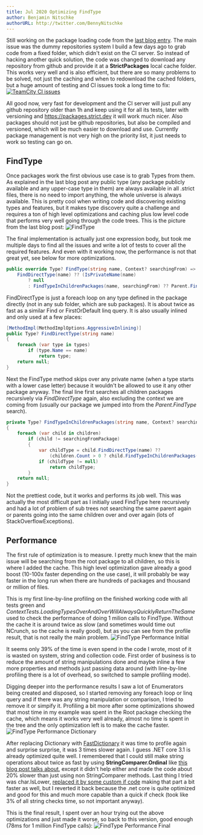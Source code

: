 ```yaml
---
title: Jul 2020 Optimizing FindType
author: Benjamin Nitschke
authorURL: http://twitter.com/BennyNitschke
---
```


Still working on the package loading code from the [last blog entry](https://strict.dev/blog/2020/07/01/package-loading). The main issue was the dummy repositories system I build a few days ago to grab code from a fixed folder, which didn't exist on the CI server. So instead of hacking another quick solution, the code was changed to download any repository from github and provide it at a **StrictPackages** local cache folder. This works very well and is also efficient, but there are so many problems to be solved, not just the caching and when to redownload the cached folders, but a huge amount of testing and CI issues took a long time to fix:
[![TeamCity CI issues](/img/TeamCityIssues_2020-07-04.jpg)](http://build.deltaengine.net:8080/buildConfiguration/Strict)

All good now, very fast for development and the CI server will just pull any github repository older than 1h and keep using it for all its tests, later with versioning and https://packages.strict.dev it will work much nicer. Also packages should not just be github repositories, but also be compiled and versioned, which will be much easier to download and use. Currently package management is not very high on the priority list, it just needs to work so testing can go on.

## FindType

Once packages work the first obvious use case is to grab Types from them. As explained in the last blog post any public type (any package publicly available and any upper-case type in them) are always available in all .strict files, there is no need to import anything, the whole universe is always available. This is pretty cool when writing code and discovering existing types and features, but it makes type discovery quite a challenge and requires a ton of high level optimizations and caching plus low level code that performs very well going through the code trees. This is the picture from the last blog post:
![FindType](/img/FindType2020-07-01.png)

The final implementation is actually just one expression body, but took me multiple days to find all the issues and write a lot of tests to cover all the required features. And even with it working now, the performance is not that great yet, see below for more optimizations.

```csharp
public override Type? FindType(string name, Context? searchingFrom) =>
	FindDirectType(name) ?? (IsPrivateName(name)
		? null
		: FindTypeInChildrenPackages(name, searchingFrom) ?? Parent.FindType(name, this));
```

FindDirectType is just a foreach loop on any type defined in the package directly (not in any sub folder, which are sub packages). It is about twice as fast as a similar Find or FirstOrDefault linq query. It is also usually inlined and only used at a few places:

```csharp
[MethodImpl(MethodImplOptions.AggressiveInlining)]
public Type? FindDirectType(string name)
{
	foreach (var type in types)
		if (type.Name == name)
			return type;
	return null;
}
```

Next the FindType method skips over any private name (when a type starts with a lower case letter) because it wouldn't be allowed to use it any other package anyway. The final line first searches all children packages recursively via *FindDirectType* again, also excluding the context we are coming from (usually our package we jumped into from the *Parent.FindType* search).

```csharp
private Type? FindTypeInChildrenPackages(string name, Context? searchingFromPackage)
{
	foreach (var child in children)
		if (child != searchingFromPackage)
		{
			var childType = child.FindDirectType(name) ??
				(children.Count > 0 ? child.FindTypeInChildrenPackages(name, searchingFromPackage) : null);
			if (childType != null)
				return childType;
		}
	return null;
}
```

Not the prettiest code, but it works and performs its job well. This was actually the most difficult part as I initially used FindType here recursively and had a lot of problem of sub trees not searching the same parent again or parents going into the same children over and over again (lots of StackOverflowExceptions).

## Performance

The first rule of optimization is to measure. I pretty much knew that the main issue will be searching from the root package to all children, so this is where I added the cache. This high level optimization gave already a good boost (10-100x faster depending on the use case), it will probably be way faster in the long run when there are hundreds of packages and thousand or million of files.

This is my first line-by-line profiling on the finished working code with all tests green and *ContextTests.LoadingTypesOverAndOverWillAlwaysQuicklyReturnTheSame* used to check the performance of doing 1 milion calls to FindType. Without the cache it is around twice as slow (and sometimes would time out NCrunch, so the cache is really good), but as you can see from the profile result, that is not really the main problem.
![FindType Performance Initial](/img/FindTypePerformanceInitial2020-07-05.png)

It seems only 39% of the time is even spend in the code I wrote, most of it is wasted on system, string and collection code. First order of business is to reduce the amount of string manipulations done and maybe inline a few more properties and methods just passing data around (with line-by-line profiling there is a lot of overhead, so switched to sample profiling mode).

Digging deeper into the performance results I saw a lot of Enumerators being created and disposed, so I started removing any foreach loop or linq query and if there was any string manipulation or comparison, I tried to remove it or simpify it. Profiling a bit more after some optimizations showed that most time in my example was spent in the Root package checking the cache, which means it works very well already, almost no time is spent in the tree and the only optimization left is to make the cache faster.
![FindType Performance Dictionary](/img/FindTypePerformanceDictionary2020-07-05.png)

After replacing Dictionary with [FastDictionary](https://github.com/redknightlois/fastdictionary/blob/master/src/FastDictionary.cs) it was time to profile again and surprise surprise, it was 3 times slower again. I guess .NET core 3.1 is already optimized quite well. I remembered that I could still make string operations about twice as fast by using **StringComparer.Ordinal** like [this blog post talks about](https://cc.davelozinski.com/c-sharp/fastest-way-to-compare-strings), except it didn't help either and made the code about 20% slower than just using non StringComparer methods. Last thing I tried was char.IsLower, [replaced it by some custom if code](https://www.dotnetperls.com/char-lowercase-optimization) making that part a bit faster as well, but I reverted it back because the .net core is quite optimized and good for this and much more capable than a quick if check (took like 3% of all string checks time, so not important anyway).

This is the final result, I spent over an hour trying out the above optimizations and just made it worse, so back to this version, good enough (78ms for 1 million FindType calls):
![FindType Performance Final](/img/FindTypePerformanceFinal2020-07-05.png)